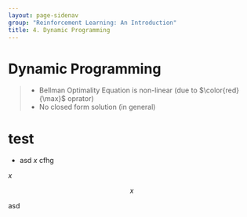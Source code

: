 ```yaml
---
layout: page-sidenav
group: "Reinforcement Learning: An Introduction"
title: 4. Dynamic Programming
---
```


# Dynamic Programming
>- Bellman Optimality Equation is non-linear (due to $\color{red}{\max}$ oprator)
>- No closed form solution (in general)


# test
- asd $x$ cfhg


$x$

$$x$$

asd